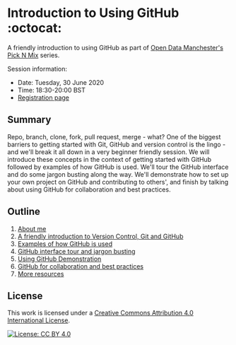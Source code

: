 # Introduction to Using GitHub :octocat:

A friendly introduction to using GitHub as part of [Open Data Manchester's Pick N Mix](http://www.opendatamanchester.org.uk/?p=1343) series.

Session information:
- Date: Tuesday, 30 June 2020
- Time: 18:30-20:00 BST
- [Registration page](https://www.eventbrite.co.uk/e/pick-n-mix-9-an-introduction-to-github-tickets-108128196346)


## Summary

Repo, branch, clone, fork, pull request, merge - what? One of the biggest barriers to getting started with Git, GitHub and version control is the lingo - and we'll break it all down in a very beginner friendly session. We will introduce these concepts in the context of getting started with GitHub followed by examples of how GitHub is used. We'll tour the GitHub interface and do some jargon busting along the way. We'll demonstrate how to set up your own project on GitHub and contributing to others', and finish by talking about using GitHub for collaboration and best practices. 


## Outline

1. [About me](01_AboutMe.md)
2. [A friendly introduction to Version Control, Git and GitHub](02_Introduction.md)
3. [Examples of how GitHub is used](03_GitHubExamples.md)
4. [GitHub interface tour and jargon busting](04_GitHubTour.md)
5. [Using GitHub Demonstration](05_Demonstration.md)
6. [GitHub for collaboration and best practices](06_Collaboration.md)
7. [More resources](07_MoreResources.md)


## License

This work is licensed under a [Creative Commons Attribution 4.0 International License](https://creativecommons.org/licenses/by/4.0/).

[![License: CC BY 4.0](https://img.shields.io/badge/License-CC%20BY%204.0-lightgrey.svg)](https://creativecommons.org/licenses/by/4.0/)

